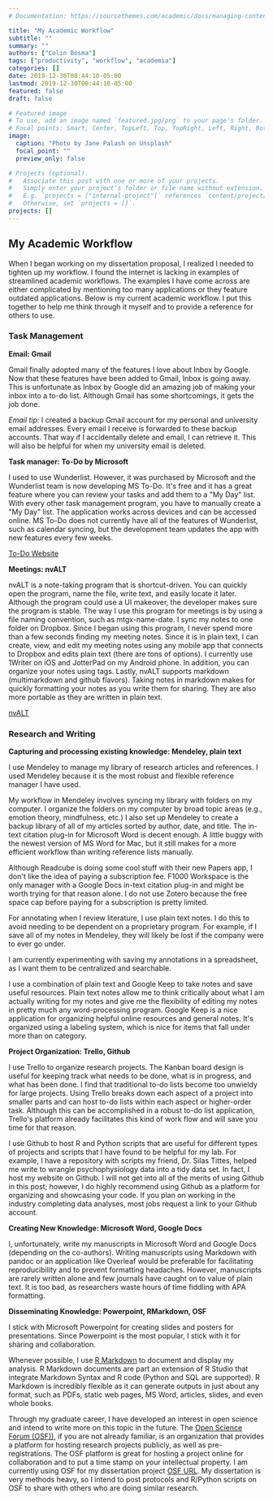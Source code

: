 ```yaml
---
# Documentation: https://sourcethemes.com/academic/docs/managing-content/

title: "My Academic Workflow"
subtitle: ""
summary: ""
authors: ["Colin Bosma"]
tags: ["productivity", "workflow", "academia"]
categories: []
date: 2019-12-30T00:44:10-05:00
lastmod: 2019-12-30T00:44:10-05:00
featured: false
draft: false

# Featured image
# To use, add an image named `featured.jpg/png` to your page's folder.
# Focal points: Smart, Center, TopLeft, Top, TopRight, Left, Right, BottomLeft, Bottom, BottomRight.
image:
  caption: "Photo by Jane Palash on Unsplash"
  focal_point: ""
  preview_only: false

# Projects (optional).
#   Associate this post with one or more of your projects.
#   Simply enter your project's folder or file name without extension.
#   E.g. `projects = ["internal-project"]` references `content/project/deep-learning/index.md`.
#   Otherwise, set `projects = []`.
projects: []
---
```


## My Academic Workflow

When I began working on my dissertation proposal, I realized I needed to tighten up my workflow. I found the internet is lacking in examples of streamlined academic workflows. The examples I have come across are either complicated by mentioning too many applications or they feature outdated applications. Below is my current academic workflow. I put this together to help me think through it myself and to provide a reference for others to use.

### Task Management

**Email: Gmail**

Gmail finally adopted many of the features I love about Inbox by Google. Now that these features have been added to Gmail, Inbox is going away. This is unfortunate as Inbox by Google did an amazing job of making your inbox into a to-do list. Although Gmail has some shortcomings, it gets the job done.

*Email tip*: I created a backup Gmail account for my personal and university email addresses. Every email I receive is forwarded to these backup accounts. That way if I accidentally delete and email, I can retrieve it. This will also be helpful for when my university email is deleted.

**Task manager: To-Do by Microsoft**

I used to use Wunderlist. However, it was purchased by Microsoft and the Wunderlist team is now developing MS To-Do. It's free and it has a great feature where you can review your tasks and add them to a "My Day" list. With every other task management program, you have to manually create a "My Day" list. The application works across devices and can be accessed online. MS To-Do does not currently have all of the features of Wunderlist, such as calendar syncing, but the development team updates the app with new features every few weeks.

[To-Do Website](http://todo.microsoft.com)

**Meetings: nvALT**

nvALT is a note-taking program that is shortcut-driven. You can quickly open the program, name the file, write text, and easily locate it later. Although the program could use a UI makeover, the developer makes sure the program is stable. The way I use this program for meetings is by using a file naming convention, such as mtgx-name-date. I sync my notes to one folder on Dropbox. Since I began using this program, I never spend more than a few seconds finding my meeting notes. Since it is in plain text, I can create, view, and edit my meeting notes using any mobile app that connects to Dropbox and edits plain text (there are tons of options). I currently use 1Writer on iOS and JotterPad on my Android phone. In addition, you can organize your notes using tags. Lastly, nvALT supports markdown (multimarkdown and github flavors). Taking notes in markdown makes for quickly formatting your notes as you write them for sharing. They are also more portable as they are written in plain text.

[nvALT](http://brettterpstra.com/projects/nvalt/)

### Research and Writing

**Capturing and processing existing knowledge: Mendeley, plain text**

I use Mendeley to manage my library of research articles and references. I used Mendeley because it is the most robust and flexible reference manager I have used.

My workflow in Mendeley involves syncing my library with folders on my computer. I organize the folders on my computer by broad topic areas (e.g., emotion theory, mindfulness, etc.) I also set up Mendeley to create a backup library of all of my articles sorted by author, date, and title. The in-text citation plug-in for Microsoft Word is decent enough. A little buggy with the newest version of MS Word for Mac, but it still makes for a more efficient workflow than writing reference lists manually.

Although Readcube is doing some cool stuff with their new Papers app, I don't like the idea of paying a subscription fee. F1000 Workspace is the only manager with a Google Docs in-text citation plug-in and might be worth trying for that reason alone. I do not use Zotero because the free space cap before paying for a subscription is pretty limited.

For annotating when I review literature, I use plain text notes. I do this to avoid needing to be dependent on a proprietary program. For example, if I save all of my notes in Mendeley, they will likely be lost if the company were to ever go under.

I am currently experimenting with saving my annotations in a spreadsheet, as I want them to be centralized and searchable.

I use a combination of plain text and Google Keep to take notes and save useful resources. Plain text notes allow me to think critically about what I am actually writing for my notes and give me the flexibility of editing my notes in pretty much any word-processing program. Google Keep is a nice application for organizing helpful online resources and general notes. It's organized using a labeling system, which is nice for items that fall under more than on category.

**Project Organization: Trello, Github**

I use Trello to organize research projects. The Kanban board design is useful for keeping track what needs to be done, what is in progress, and what has been done. I find that traditional to-do lists become too unwieldy for large projects. Using Trello breaks down each aspect of a project into smaller parts and can host to-do lists within each aspect or higher-order task. Although this can be accomplished in a robust to-do list application, Trello's platform already facilitates this kind of work flow and will save you time for that reason.

I use Github to host R and Python scripts that are useful for different types of projects and scripts that I have found to be helpful for my lab. For example, I have a repository with scripts my friend, Dr. Silas Tittes, helped me write to wrangle psychophysiology data into a tidy data set. In fact, I host my website on Github. I will not get into all of the merits of using Github in this post; however, I do highly recommend using Github as a platform for organizing and showcasing your code. If you plan on working in the industry completing data analyses, most jobs request a link to your Github account.


**Creating New Knowledge: Microsoft Word, Google Docs**

I, unfortunately, write my manuscripts in Microsoft Word and Google Docs (depending on the co-authors). Writing manuscripts using Markdown with pandoc or an application like Overleaf would be preferable for facilitating reproducibility and to prevent formatting headaches. However, manuscripts are rarely written alone and few journals have caught on to value of plain text. It is too bad, as researchers waste hours of time fiddling with APA formatting.

**Disseminating Knowledge: Powerpoint, RMarkdown, OSF**

I stick with Microsoft Powerpoint for creating slides and posters for presentations. Since Powerpoint is the most popular, I stick with it for sharing and collaboration.

Whenever possible, I use [R Markdown](https://rmarkdown.rstudio.com/) to document and display my analysis. R Markdown documents are part an extension of R Studio that integrate Markdown Syntax and R code (Python and SQL are supported). R Markdown is incredibly flexible as it can generate outputs in just about any format, such as PDFs, static web pages, MS Word, articles, slides, and even whole books.

Through my graduate career, I have developed an interest in open science and intend to write more on this topic in the future. The [Open Science Forum (OSF))](https://osf.io/), if you are not already familiar, is an organization that provides a platform for hosting research projects publicly, as well as pre-registrations. The OSF platform is great for hosting a project online for collaboration and to put a time stamp on your intellectual property. I am currently using OSF for my dissertation project [OSF URL](https://osf.io/wdsvj/). My dissertation is very methods heavy, so I intend to post protocols and R/Python scripts on OSF to share with others who are doing similar research.
